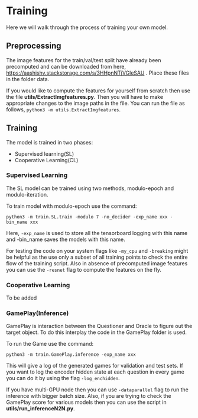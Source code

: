 # Training
Here we will walk through the process of training your own model. 

## Preprocessing
The image features for the train/val/test split have already been precomputed and can be downloaded from here, https://aashishv.stackstorage.com/s/3HHpnNTjVGleSAU . Place these files in the folder data.

If you would like to compute the features for yourself from scratch then use the file **utils/ExtractImgfeatures.py**. Then you will have to make appropriate changes to the image paths in the file. You can run the file as follows, `python3 -m utils.ExtractImgfeatures`.

## Training
The model is trained in two phases:
- Supervised learning(SL)
- Cooperative Learning(CL)

### Supervised Learning
The SL model can be trained using two methods, modulo-epoch and modulo-iteration.

To train model with modulo-epoch use the command:

`python3 -m train.SL.train -modulo 7 -no_decider -exp_name xxx -bin_name xxx`


Here, `-exp_name` is used to store all the tensorboard logging with this name and -bin_name saves the models with this name.

For testing the code on your system flags like `-my_cpu` and `-breaking` might be helpful as the use only a subset of all training points to check the entire flow of the training script. Also in absence of precomputed image features you can use the `-resnet` flag to compute the features on the fly.

### Cooperative Learning
To be added

### GamePlay(Inference)
GamePlay is interaction between the Questioner and Oracle to figure out the target object. To do this interplay the code in the GamePlay folder is used. 

To run the Game use the command:

`python3 -m train.GamePlay.inference -exp_name xxx`

This will give a log of the generated games for validation and test sets. If you want to log the encoder hidden state at each question in every game you can do it by using the flag `-log_enchidden`.

If you have multi-GPU node then you can use `-dataparallel` flag to run the inference with bigger batch size. 
Also, if you are trying to check the GamePlay score for various models then you can use the script in **utils/run_inferenceN2N.py**.
